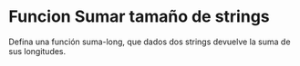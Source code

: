 # Funcion Sumar tamaño de strings

Defina una función suma-long, que dados dos strings devuelve la suma de sus  longitudes.